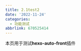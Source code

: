 ```yaml
---
title: 2.1test2
date: '2022-11-24'
categories:
  - 功能测试
abbrlink: 670525414
---
```


本页用于测试**hexo-auto-front**插件